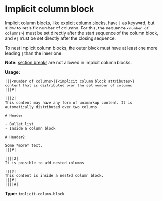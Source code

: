 # Implicit column block

Implicit column blocks, like [explicit column blocks](/markup/blocks/enclosed/columns/explicit-column), have `|` as keyword, but allow to set a fix number of columns. For this, the sequence `<number of columns>|` must be set directly after the start sequence of the column block, and `#|` must be set directly after the closing sequence.

To nest implicit column blocks, the outer block must have at least one more leading `|` than the inner one.

**Note:** [section breaks](/markup/blocks/separators/section-break) are not allowed in implicit column blocks.

**Usage:**

```
|||<number of columns>|{<implicit column block attributes>}
content that is distributed over the set number of columns
|||#|

|||2| 
This content may have any form of unimarkup content. It is automatically distributed over two columns.

# Header

- Bullet list
- Inside a column block

# Header2

Some *more* text.
|||#|

||||2|
It is possible to add nested columns

|||3|
This content is inside a nested column block.
|||#|
||||#|
```

**Type:** `implicit-column-block`
